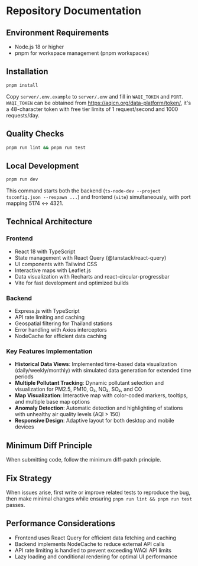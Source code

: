# Repository Documentation

## Environment Requirements
- Node.js 18 or higher
- pnpm for workspace management (pnpm workspaces)

## Installation
```bash
pnpm install
```
Copy `server/.env.example` to `server/.env` and fill in `WAQI_TOKEN` and `PORT`.
`WAQI_TOKEN` can be obtained from <https://aqicn.org/data-platform/token/>, it's a 48-character token with free tier limits of 1 request/second and 1000 requests/day.

## Quality Checks
```bash
pnpm run lint && pnpm run test
```

## Local Development
```bash
pnpm run dev
```
This command starts both the backend (`ts-node-dev --project tsconfig.json --respawn ...`) and frontend (`vite`) simultaneously, with port mapping 5174 ↔ 4321.

## Technical Architecture

### Frontend
- React 18 with TypeScript
- State management with React Query (@tanstack/react-query)
- UI components with Tailwind CSS
- Interactive maps with Leaflet.js
- Data visualization with Recharts and react-circular-progressbar
- Vite for fast development and optimized builds

### Backend
- Express.js with TypeScript
- API rate limiting and caching
- Geospatial filtering for Thailand stations
- Error handling with Axios interceptors
- NodeCache for efficient data caching

### Key Features Implementation
- **Historical Data Views**: Implemented time-based data visualization (daily/weekly/monthly) with simulated data generation for extended time periods
- **Multiple Pollutant Tracking**: Dynamic pollutant selection and visualization for PM2.5, PM10, O₃, NO₂, SO₂, and CO
- **Map Visualization**: Interactive map with color-coded markers, tooltips, and multiple base map options
- **Anomaly Detection**: Automatic detection and highlighting of stations with unhealthy air quality levels (AQI > 150)
- **Responsive Design**: Adaptive layout for both desktop and mobile devices

## Minimum Diff Principle
When submitting code, follow the minimum diff-patch principle.

## Fix Strategy
When issues arise, first write or improve related tests to reproduce the bug, then make minimal changes while ensuring `pnpm run lint && pnpm run test` passes.

## Performance Considerations
- Frontend uses React Query for efficient data fetching and caching
- Backend implements NodeCache to reduce external API calls
- API rate limiting is handled to prevent exceeding WAQI API limits
- Lazy loading and conditional rendering for optimal UI performance

